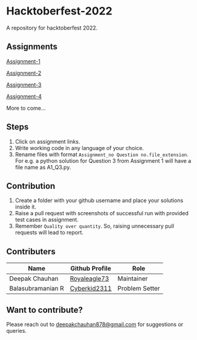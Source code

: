 # Hacktoberfest-2022
A repository for hacktoberfest 2022.

## Assignments

[Assignment-1](https://docs.google.com/document/d/1xPcP4Vr6dR4ajf-Ckk43ivCRLO9TunMdzOzjZcBbQ4g/edit?usp=sharing)

[Assignment-2](https://docs.google.com/document/d/1fGpSr-1TVc6yLpso6Dq1CMRsH45vCo7o1WsJ950CDvM/edit?usp=sharing)

[Assignment-3](https://docs.google.com/document/d/1BRdaHrlRGwq3VcZS6I1tbODD0pSOd4Fi_wvcJcjPAB0/edit?usp=sharing)

[Assignment-4](https://docs.google.com/document/d/1-_kPlr5U7442yJIOVl-sQYFVzXmvm5NEbpWplJe2iY4/edit?usp=sharing)

More to come...

## Steps

1. Click on assignment links.
2. Write working code in any language of your choice.
3. Rename files with format `Assignment_no Question no.file_extension`. For e.g. a python solution for Question 3 from Assignment 1 will have a file name as A1_Q3.py.


## Contribution

1. Create a folder with your github username and place your solutions inside it.
2. Raise a pull request with screenshots of successful run with provided test cases in assignment.
3. Remember `Quality over quantity`. So, raising unnecessary pull requests will lead to report.

## Contributers

|Name|Github Profile|Role|
|---|---|---|
|Deepak Chauhan|[Royaleagle73](https://github.com/RoyalEagle73)|Maintainer|
|Balasubramanian R|[Cyberkid2311](https://github.com/Cyberkid2311)|Problem Setter|

## Want to contribute?

Please reach out to deepakchauhan878@gmail.com for suggestions or queries.
